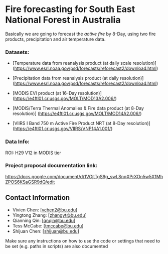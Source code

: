 # Fire forecasting for South East National Forest in Australia

Basically we are going to forecast the _active fire_ by 8-Day, using two fire products, precipitation and air temperature data.


### Datasets:
- [Temperature data from reanalysis product (at daily scale resolution)] (https://www.esrl.noaa.gov/psd/forecasts/reforecast2/download.html)

- [Precipitation data from reanalysis product (at daily resolution)] (https://www.esrl.noaa.gov/psd/forecasts/reforecast2/download.html)
- [MODIS EVI product (at 16-Day resolution)] (https://e4ftl01.cr.usgs.gov/MOLT/MOD13A2.006/)
- [MODIS/Terra Thermal Anomalies & Fire data product (at 8-Day resolution)] (https://e4ftl01.cr.usgs.gov/MOLT/MOD14A2.006/)
- [VIIRS I Band 750 m Active Fire Product NRT (at 8-Day resolution)] (https://e4ftl01.cr.usgs.gov/VIIRS/VNP14A1.001/)

### Data Info:
ROI: H29 V12 in MODIS tier

### Project proposal documentation link:
https://docs.google.com/document/d/1VGjtTgS9g_swLSnqXPrXOn5w5X1MhZPOS6KSaGSR9dQ/edit




## Contact Information
- Vivien Chen: [vchen2@bu.edu]
- Yingtong Zhang: [zhangyt@bu.edu]
- Qianning Qin: [qnqin@bu.edu]
- Tess McCabe: [tmccabe@bu.edu]
- Shijuan Chen: [shijuan@bu.edu]









Make sure any instructions on how to use the code or settings that need to be set (e.g. paths in scripts) are also documented

